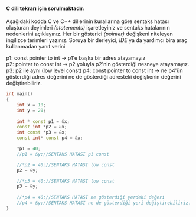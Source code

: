 #### C dili tekrarı için sorulmaktadır:</br>
Aşağıdaki kodda C ve C++ dillerinin kurallarına göre sentaks hatası oluşturan deyimleri *(statements)* işaretleyiniz ve sentaks hatalarının nedenlerini açıklayınız. Her bir gösterici *(pointer)* değişkeni niteleyen ingilizce terimleri yazınız. Soruya bir derleyici, *IDE* ya da yardımcı bira araç kullanmadan yanıt verini

p1: const pointer to int -> p1'e başka bir adres atayamayız  
p2: pointer to const int -> p2 yoluyla p2'nin gösterdiği nesneye atayamayız.  
p3: p2 ile aynı (low level const) 
p4: const pointer to const int -> ne p4'ün gösterdiği adres değerini ne de gösterdiği adresteki değişkenin değerini değiştirebiliriz.

```cpp
int main()
{
	int x = 10;
	int y = 20;
	
	int * const p1 = &x;
	const int *p2 = &x;
	int const *p3 = &x;
	const int* const p4 = &x;

	*p1 = 40;
	//p1 = &y;//SENTAKS HATASI p1 const

	//*p2 = 40;//SENTAKS HATASI low const
	p2 = &y;

	//*p3 = 40;//SENTAKS HATASI low const
	p3 = &y;
	
	//*p4 = 40;//SENTAKS HATASI ne gösterdiği yerdeki değeri
	//p4 = &y;//SENTAKS HATASI ne de gösterdiği yeri değiştirebiliriz.
}
```

<!-- [ödev cevabı](www.youtube.com/watch?v=LLP0CyEmkJ0) -->